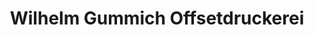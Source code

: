 ---
title: "Wilhelm Gummich Offsetdruckerei"
url: /ahlen/wilhelm-gummich-offsetdruckerei/
shop: Basteln
---